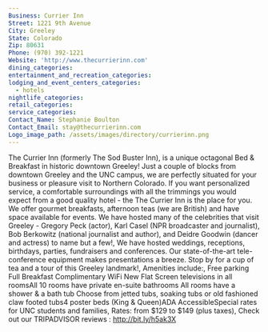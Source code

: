 ```yaml
---
Business: Currier Inn
Street: 1221 9th Avenue
City: Greeley
State: Colorado
Zip: 80631
Phone: (970) 392-1221
Website: 'http://www.thecurrierinn.com'
dining_categories:
entertainment_and_recreation_categories:
lodging_and_event_centers_categories:
  - hotels
nightlife_categories:
retail_categories:
service_categories:
Contact_Name: Stephanie Boulton
Contact_Email: stay@thecurrierinn.com
Logo_image_path: /assets/images/directory/currierinn.png
---
```



The Currier Inn (formerly The Sod Buster Inn), is a unique octagonal Bed & Breakfast in historic downtown Greeley! Just a couple of blocks from downtown Greeley and the UNC campus, we are perfectly situated for your business or pleasure visit to Northern Colorado. If you want personalized service, a comfortable surroundings with all the trimmings you would expect from a good quality hotel - the The Currier Inn is the place for you. We offer gourmet breakfasts, afternoon teas (we are British) and have space available for events. We have hosted many of the celebrities that visit Greeley - Gregory Peck (actor), Karl Casel (NPR broadcaster and journalist), Bob Berkowitz (national journalist and author), and Deidre Goodwin (dancer and actress) to name but a few!, We have hosted weddings, receptions, birthdays, parties, fundraisers and conferences. Our state-of-the-art tele-conference equipment makes presentations a breeze. Stop by for a cup of tea and a tour of this Greeley landmark!, Amenities include:, Free parking Full Breakfast Complimentary WiFi New Flat Screen televisions in all roomsAll 10 rooms have private en-suite bathrooms All rooms have a shower & a bath tub Choose from jetted tubs, soaking tubs or old fashioned claw footed tubs4 poster beds (King & Queen)ADA AccessibleSpecial rates for UNC students and families, Rates: from $129 to $149 (plus taxes), Check out our TRIPADVISOR reviews : http://bit.ly/h5ak3X